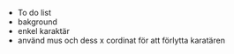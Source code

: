 - To do list
- bakground
- enkel karaktär
- använd mus och dess x cordinat för att förlytta karatären